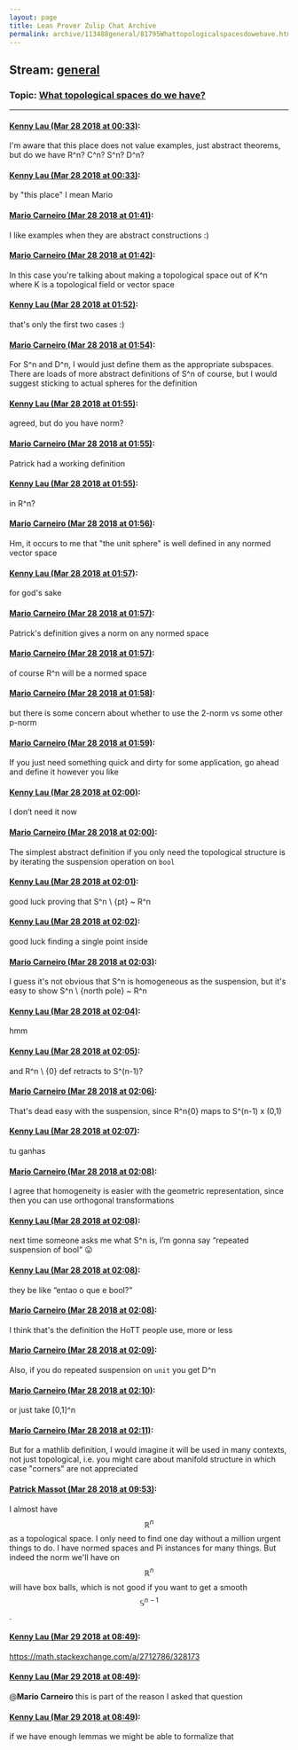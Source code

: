 ```yaml
---
layout: page
title: Lean Prover Zulip Chat Archive 
permalink: archive/113488general/81795Whattopologicalspacesdowehave.html
---
```


## Stream: [general](index.html)
### Topic: [What topological spaces do we have?](81795Whattopologicalspacesdowehave.html)

---

#### [Kenny Lau (Mar 28 2018 at 00:33)](https://leanprover.zulipchat.com/#narrow/stream/113488-general/topic/What%20topological%20spaces%20do%20we%20have%3F/near/124293562):
I'm aware that this place does not value examples, just abstract theorems, but do we have R^n? C^n? S^n? D^n?

#### [Kenny Lau (Mar 28 2018 at 00:33)](https://leanprover.zulipchat.com/#narrow/stream/113488-general/topic/What%20topological%20spaces%20do%20we%20have%3F/near/124293573):
by "this place" I mean Mario

#### [Mario Carneiro (Mar 28 2018 at 01:41)](https://leanprover.zulipchat.com/#narrow/stream/113488-general/topic/What%20topological%20spaces%20do%20we%20have%3F/near/124295797):
I like examples when they are abstract constructions :)

#### [Mario Carneiro (Mar 28 2018 at 01:42)](https://leanprover.zulipchat.com/#narrow/stream/113488-general/topic/What%20topological%20spaces%20do%20we%20have%3F/near/124295837):
In this case you're talking about making a topological space out of K^n where K is a topological field or vector space

#### [Kenny Lau (Mar 28 2018 at 01:52)](https://leanprover.zulipchat.com/#narrow/stream/113488-general/topic/What%20topological%20spaces%20do%20we%20have%3F/near/124296128):
that's only the first two cases :)

#### [Mario Carneiro (Mar 28 2018 at 01:54)](https://leanprover.zulipchat.com/#narrow/stream/113488-general/topic/What%20topological%20spaces%20do%20we%20have%3F/near/124296187):
For S^n and D^n, I would just define them as the appropriate subspaces. There are loads of more abstract definitions of S^n of course, but I would suggest sticking to actual spheres for the definition

#### [Kenny Lau (Mar 28 2018 at 01:55)](https://leanprover.zulipchat.com/#narrow/stream/113488-general/topic/What%20topological%20spaces%20do%20we%20have%3F/near/124296200):
agreed, but do you have norm?

#### [Mario Carneiro (Mar 28 2018 at 01:55)](https://leanprover.zulipchat.com/#narrow/stream/113488-general/topic/What%20topological%20spaces%20do%20we%20have%3F/near/124296205):
Patrick had a working definition

#### [Kenny Lau (Mar 28 2018 at 01:55)](https://leanprover.zulipchat.com/#narrow/stream/113488-general/topic/What%20topological%20spaces%20do%20we%20have%3F/near/124296208):
in R^n?

#### [Mario Carneiro (Mar 28 2018 at 01:56)](https://leanprover.zulipchat.com/#narrow/stream/113488-general/topic/What%20topological%20spaces%20do%20we%20have%3F/near/124296255):
Hm, it occurs to me that "the unit sphere" is well defined in any normed vector space

#### [Kenny Lau (Mar 28 2018 at 01:57)](https://leanprover.zulipchat.com/#narrow/stream/113488-general/topic/What%20topological%20spaces%20do%20we%20have%3F/near/124296260):
for god's sake

#### [Mario Carneiro (Mar 28 2018 at 01:57)](https://leanprover.zulipchat.com/#narrow/stream/113488-general/topic/What%20topological%20spaces%20do%20we%20have%3F/near/124296266):
Patrick's definition gives a norm on any normed space

#### [Mario Carneiro (Mar 28 2018 at 01:57)](https://leanprover.zulipchat.com/#narrow/stream/113488-general/topic/What%20topological%20spaces%20do%20we%20have%3F/near/124296269):
of course R^n will be a normed space

#### [Mario Carneiro (Mar 28 2018 at 01:58)](https://leanprover.zulipchat.com/#narrow/stream/113488-general/topic/What%20topological%20spaces%20do%20we%20have%3F/near/124296316):
but there is some concern about whether to use the 2-norm vs some other p-norm

#### [Mario Carneiro (Mar 28 2018 at 01:59)](https://leanprover.zulipchat.com/#narrow/stream/113488-general/topic/What%20topological%20spaces%20do%20we%20have%3F/near/124296340):
If you just need something quick and dirty for some application, go ahead and define it however you like

#### [Kenny Lau (Mar 28 2018 at 02:00)](https://leanprover.zulipchat.com/#narrow/stream/113488-general/topic/What%20topological%20spaces%20do%20we%20have%3F/near/124296396):
I don’t need it now

#### [Mario Carneiro (Mar 28 2018 at 02:00)](https://leanprover.zulipchat.com/#narrow/stream/113488-general/topic/What%20topological%20spaces%20do%20we%20have%3F/near/124296402):
The simplest abstract definition if you only need the topological structure is by iterating the suspension operation on `bool`

#### [Kenny Lau (Mar 28 2018 at 02:01)](https://leanprover.zulipchat.com/#narrow/stream/113488-general/topic/What%20topological%20spaces%20do%20we%20have%3F/near/124296415):
good luck proving that S^n \ {pt} ~ R^n

#### [Kenny Lau (Mar 28 2018 at 02:02)](https://leanprover.zulipchat.com/#narrow/stream/113488-general/topic/What%20topological%20spaces%20do%20we%20have%3F/near/124296461):
good luck finding a single point inside

#### [Mario Carneiro (Mar 28 2018 at 02:03)](https://leanprover.zulipchat.com/#narrow/stream/113488-general/topic/What%20topological%20spaces%20do%20we%20have%3F/near/124296486):
I guess it's not obvious that S^n is homogeneous as the suspension, but it's easy to show S^n \ {north pole} ~ R^n

#### [Kenny Lau (Mar 28 2018 at 02:04)](https://leanprover.zulipchat.com/#narrow/stream/113488-general/topic/What%20topological%20spaces%20do%20we%20have%3F/near/124296533):
hmm

#### [Kenny Lau (Mar 28 2018 at 02:05)](https://leanprover.zulipchat.com/#narrow/stream/113488-general/topic/What%20topological%20spaces%20do%20we%20have%3F/near/124296554):
and R^n \ {0} def retracts to S^(n-1)?

#### [Mario Carneiro (Mar 28 2018 at 02:06)](https://leanprover.zulipchat.com/#narrow/stream/113488-general/topic/What%20topological%20spaces%20do%20we%20have%3F/near/124296606):
That's dead easy with the suspension, since R^n\{0} maps to S^(n-1) x (0,1)

#### [Kenny Lau (Mar 28 2018 at 02:07)](https://leanprover.zulipchat.com/#narrow/stream/113488-general/topic/What%20topological%20spaces%20do%20we%20have%3F/near/124296616):
tu ganhas

#### [Mario Carneiro (Mar 28 2018 at 02:08)](https://leanprover.zulipchat.com/#narrow/stream/113488-general/topic/What%20topological%20spaces%20do%20we%20have%3F/near/124296627):
I agree that homogeneity is easier with the geometric representation, since then you can use orthogonal transformations

#### [Kenny Lau (Mar 28 2018 at 02:08)](https://leanprover.zulipchat.com/#narrow/stream/113488-general/topic/What%20topological%20spaces%20do%20we%20have%3F/near/124296666):
next time someone asks me what S^n is, I’m gonna say “repeated suspension of bool” 😛

#### [Kenny Lau (Mar 28 2018 at 02:08)](https://leanprover.zulipchat.com/#narrow/stream/113488-general/topic/What%20topological%20spaces%20do%20we%20have%3F/near/124296681):
they be like “entao o que e bool?”

#### [Mario Carneiro (Mar 28 2018 at 02:08)](https://leanprover.zulipchat.com/#narrow/stream/113488-general/topic/What%20topological%20spaces%20do%20we%20have%3F/near/124296689):
I think that's the definition the HoTT people use, more or less

#### [Mario Carneiro (Mar 28 2018 at 02:09)](https://leanprover.zulipchat.com/#narrow/stream/113488-general/topic/What%20topological%20spaces%20do%20we%20have%3F/near/124296702):
Also, if you do repeated suspension on `unit` you get D^n

#### [Mario Carneiro (Mar 28 2018 at 02:10)](https://leanprover.zulipchat.com/#narrow/stream/113488-general/topic/What%20topological%20spaces%20do%20we%20have%3F/near/124296746):
or just take [0,1]^n

#### [Mario Carneiro (Mar 28 2018 at 02:11)](https://leanprover.zulipchat.com/#narrow/stream/113488-general/topic/What%20topological%20spaces%20do%20we%20have%3F/near/124296762):
But for a mathlib definition, I would imagine it will be used in many contexts, not just topological, i.e. you might care about manifold structure in which case "corners" are not appreciated

#### [Patrick Massot (Mar 28 2018 at 09:53)](https://leanprover.zulipchat.com/#narrow/stream/113488-general/topic/What%20topological%20spaces%20do%20we%20have%3F/near/124309189):
I almost have $$\mathbb{R}^n$$ as a topological space. I only need to find one day without a million urgent things to do. I have normed spaces and Pi instances for many things. But indeed the norm we'll have on $$\mathbb{R}^n$$ will have box balls, which is not good if you want to get a smooth $$\mathbb{S}^{n-1}$$.

#### [Kenny Lau (Mar 29 2018 at 08:49)](https://leanprover.zulipchat.com/#narrow/stream/113488-general/topic/What%20topological%20spaces%20do%20we%20have%3F/near/124355085):
https://math.stackexchange.com/a/2712786/328173

#### [Kenny Lau (Mar 29 2018 at 08:49)](https://leanprover.zulipchat.com/#narrow/stream/113488-general/topic/What%20topological%20spaces%20do%20we%20have%3F/near/124355086):
@**Mario Carneiro** this is part of the reason I asked that question

#### [Kenny Lau (Mar 29 2018 at 08:49)](https://leanprover.zulipchat.com/#narrow/stream/113488-general/topic/What%20topological%20spaces%20do%20we%20have%3F/near/124355089):
if we have enough lemmas we might be able to formalize that

